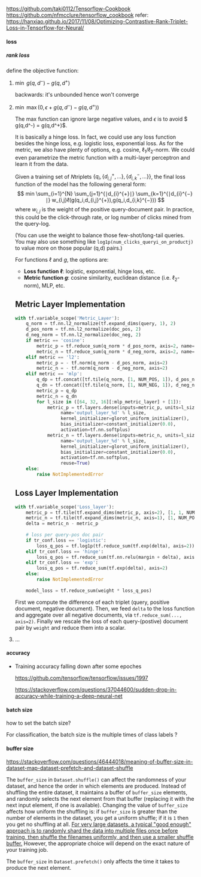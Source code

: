 https://github.com/taki0112/Tensorflow-Cookbook
https://github.com/nfmcclure/tensorflow_cookbook
refer:<br>https://hanxiao.github.io/2017/11/08/Optimizing-Contrastive-Rank-Triplet-Loss-in-Tensorflow-for-Neural/





#### loss

##### rank loss

define the objective function:

1. $\min \ g(q,d^-) - g(q,d^+)​$ 

   backwards: it's unbounded hence won't converge

2. $\min \  \max(0, \epsilon + g(q,d^-) - g(q,d^+))​$ 

   The max function can ignore large negative values, and $\epsilon$ is to avoid $ g(q,d^-) = g(q,d^+)$.

   It is basically a hinge loss. In fact, we could use any loss function besides the hinge loss, e.g. logistic loss, exponential loss. As for the metric, we also have plenty of options, e.g. cosine, $\ell_1/\ell_2$-norm. We could even parametrize the metric function with a multi-layer perceptron and learn it from the data.

   Given a training set of $N​$ triplets $\{ q_i, \{d^{+}_{i,j},\ldots\}, \{d^{-}_{i,k},\ldots\} \}​$, the final loss function of the model has the following general form:
   $$
   min \sum_{i=1}^{N} \sum_{j=1}^{∣d_{i}^{+}∣} \sum_{k=1}^{∣d_{i}^{−}∣} w_{i,j}ℓ(g(q_i,d_{i,j}^{+}),g(q_i,d_{i,k}^{−}))
   $$
   where $w_{i,j}$ is the weight of the positive query-document pair. In practice, this could be the click-through rate, or log number of clicks mined from the query-log. 

   (You can use the weight to balance those few-shot/long-tail queries. You may also use something like `log1p(num_clicks_queryi_on_productj)` to value more on those popular (q,d) pairs.) 

   

   For functions $\ell$ and $g​$, the options are:

   - **Loss function $\ell$**: logistic, exponential, hinge loss, etc.
   - **Metric function $g$**: cosine similarity, euclidean distance (i.e. $\ell_2$-norm), MLP, etc.

   

   ## Metric Layer Implementation

   ```python
   with tf.variable_scope('Metric_Layer'):
       q_norm = tf.nn.l2_normalize(tf.expand_dims(query, 1), 2)
       d_pos_norm = tf.nn.l2_normalize(doc_pos, 2)
       d_neg_norm = tf.nn.l2_normalize(doc_neg, 2)
       if metric == 'cosine':
           metric_p = tf.reduce_sum(q_norm * d_pos_norm, axis=2, name='cos_sim_pos')
           metric_n = tf.reduce_sum(q_norm * d_neg_norm, axis=2, name='cos_sim_neg')
       elif metric == 'l2':
           metric_p = - tf.norm(q_norm - d_pos_norm, axis=2)
           metric_n = - tf.norm(q_norm - d_neg_norm, axis=2)
       elif metric == 'mlp':
           q_dp = tf.concat([tf.tile(q_norm, [1, NUM_POS, 1]), d_pos_norm], axis=2)
           q_dn = tf.concat([tf.tile(q_norm, [1, NUM_NEG, 1]), d_neg_norm], axis=2)
           metric_p = q_dp
           metric_n = q_dn
           for l_size in ([64, 32, 16][:mlp_metric_layer] + [1]):
               metric_p = tf.layers.dense(inputs=metric_p, units=l_size,
                    name='output_layer_%d' % l_size,
                    kernel_initializer=glorot_uniform_initializer(),
                    bias_initializer=constant_initializer(0.0),
                    activation=tf.nn.softplus)
               metric_n = tf.layers.dense(inputs=metric_n, units=l_size,
                    name='output_layer_%d' % l_size,
                    kernel_initializer=glorot_uniform_initializer(),
                    bias_initializer=constant_initializer(0.0),
                    activation=tf.nn.softplus,
                    reuse=True)
       else:
           raise NotImplementedError
   ```

   

   ## Loss Layer Implementation

   ```python
   with tf.variable_scope('Loss_layer'):
       metric_p = tf.tile(tf.expand_dims(metric_p, axis=2), [1, 1, NUM_NEG])
       metric_n = tf.tile(tf.expand_dims(metric_n, axis=1), [1, NUM_POS, 1])
       delta = metric_n - metric_p
       
       # loss per query-pos doc pair
       if tr_conf.loss == 'logistic':    
           loss_q_pos = tf.log1p(tf.reduce_sum(tf.exp(delta), axis=2))
       elif tr_conf.loss == 'hinge':
           loss_q_pos = tf.reduce_sum(tf.nn.relu(margin + delta), axis=2)
       elif tr_conf.loss == 'exp':
           loss_q_pos = tf.reduce_sum(tf.exp(delta), axis=2)
       else:
           raise NotImplementedError
       
       model_loss = tf.reduce_sum(weight * loss_q_pos)
   ```

   First we compute the difference of each triplet (query, positive document, negative document). Then, we feed `delta` to the loss function and aggregate over all negative documents, via `tf.reduce_sum(..., axis=2)`. Finally we rescale the loss of each query-(postive) document pair by `weight` and reduce them into a scalar.

3. ...



#### accuracy

+ Training accuracy falling down after some epoches

  https://github.com/tensorflow/tensorflow/issues/1997

  https://stackoverflow.com/questions/37044600/sudden-drop-in-accuracy-while-training-a-deep-neural-net







#### batch size

how to set the batch size?

For classification, the batch size is the multiple times of class labels ?



#### buffer size

https://stackoverflow.com/questions/46444018/meaning-of-buffer-size-in-dataset-map-dataset-prefetch-and-dataset-shuffle

The `buffer_size` in `Dataset.shuffle()` can affect the randomness of your dataset, and hence the order in which elements are produced. Instead of shuffling the entire dataset, it maintains a buffer of `buffer_size` elements, and randomly selects the next element from that buffer (replacing it with the next input element, if one is available). Changing the value of `buffer_size` affects how uniform the shuffling is: if `buffer_size` is greater than the number of elements in the dataset, you get a uniform shuffle; if it is `1` then you get no shuffling at all. <u>For very large datasets, a typical "good enough" approach is to randomly shard the data into multiple files once before training, then shuffle the filenames uniformly, and then use a smaller shuffle buffer.</u> However, the appropriate choice will depend on the exact nature of your training job.

The `buffer_size` in `Dataset.prefetch()` only affects the time it takes to produce the next element.

















